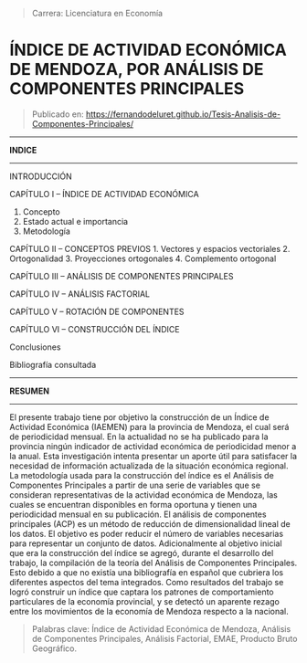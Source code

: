> Carrera: Licenciatura en Economía

ÍNDICE DE ACTIVIDAD ECONÓMICA DE MENDOZA, POR ANÁLISIS DE COMPONENTES PRINCIPALES 
==================================================================================


>Publicado en: https://fernandodeluret.github.io/Tesis-Analisis-de-Componentes-Principales/



  --------------------------------------------------------------------------------------
  **INDICE**
  --------------------------------------------------------------------------------- ----
  INTRODUCCIÓN
  
  CAPÍTULO I – ÍNDICE DE ACTIVIDAD ECONÓMICA
1. Concepto 
2. Estado actual e importancia
3. Metodología

  CAPÍTULO II – CONCEPTOS PREVIOS 
    1. Vectores y espacios vectoriales
    2. Ortogonalidad
    3. Proyecciones ortogonales 
    4. Complemento ortogonal

  CAPÍTULO III – ANÁLISIS DE COMPONENTES PRINCIPALES

  CAPÍTULO IV – ANÁLISIS FACTORIAL

  CAPÍTULO V – ROTACIÓN DE COMPONENTES

  CAPÍTULO VI – CONSTRUCCIÓN DEL ÍNDICE 

  Conclusiones 

  Bibliografía consultada
  


--------------------------------------------------------------------------------------
  **RESUMEN**
--------------------------------------------------------------------------------- ----

El presente trabajo tiene por objetivo la construcción de un Índice de Actividad Económica (IAEMEN) para la provincia de Mendoza, el cual será de periodicidad mensual. En la actualidad no se ha publicado para la provincia ningún indicador de actividad económica de periodicidad menor a la anual. Esta investigación intenta presentar un aporte útil para satisfacer la necesidad de información actualizada de la situación económica regional. La metodología usada para la construcción del índice es el Análisis de Componentes Principales a partir de una serie de variables que se consideran representativas de la actividad económica de Mendoza, las cuales se encuentran disponibles en forma oportuna y tienen una periodicidad mensual en su publicación. El análisis de componentes principales (ACP) es un método de reducción de dimensionalidad lineal de los datos. El objetivo es poder reducir el número de variables necesarias para representar un conjunto de datos. Adicionalmente al objetivo inicial que era la construcción del índice se agregó, durante el desarrollo del trabajo, la compilación de la teoría del Análisis de Componentes Principales. Esto debido a que no existía una bibliografía en español que cubriera los diferentes aspectos del tema integrados. Como resultados del trabajo se logró construir un índice que captara los patrones de comportamiento particulares de la economía provincial, y se detectó un aparente
rezago entre los movimientos de la economía de Mendoza respecto a la nacional.

>Palabras clave: Índice de Actividad Económica de Mendoza, Análisis de Componentes Principales, Análisis
Factorial, EMAE, Producto Bruto Geográfico.
